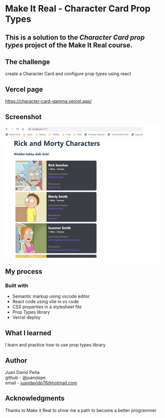 # Make It Real - Character Card Prop Types
## This is a solution to the *Character Card prop types* project of the Make It Real course.

## The challenge
create a Character Card and configure prop types using react
## Vercel page
https://character-card-gamma.vercel.app/

## Screenshot
![print screen](./src/assets/print-screen.png)
## My process
### Built with
- Semantic markup using vscode editor
- React code using vite in vs code
- CSS properties in a stylesheet file
- Prop Types library
- Vercel deploy

## What I learned
I learn and practice how to use prop types library

## Author
Juan David Peña  
github - @juandape  
email - juandavidp76@hotmail.com  

## Acknowledgments
Thanks to Make it Real to show me a path to become a better programmer